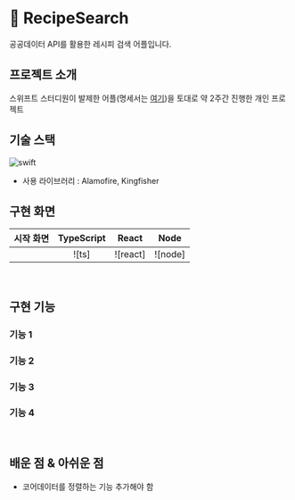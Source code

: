 # 🥪 RecipeSearch
공공데이터 API를 활용한 레시피 검색 어플입니다.


## 프로젝트 소개
스위프트 스터디원이 발제한 어플(명세서는 [여기](https://www.notion.so/Recipe-Search-4bf5e3f3008647228ed7f9cf00a05f75?pvs=4))을 토대로 약 2주간 진행한 개인 프로젝트

## 기술 스택
![swift](https://img.shields.io/badge/Swift-FA7343?style=for-the-badge&logo=swift&logoColor=white)
* 사용 라이브러리 : Alamofire, Kingfisher

## 구현 화면

| 시작 화면 | TypeScript |  React   |  Node   |
| :--------: | :--------: | :------: | :-----: |
|       |   ![ts]    | ![react] | ![node] |

<br>

## 구현 기능

### 기능 1

### 기능 2

### 기능 3

### 기능 4

<br>

## 배운 점 & 아쉬운 점

* 코어데이터를 정렬하는 기능 추가해야 함


<!-- Stack Icon Refernces -->

[a]: /images/first_screen.png

